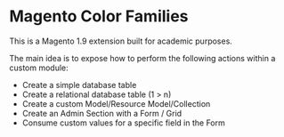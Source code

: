 # Magento Color Families
This is a Magento 1.9 extension built for academic purposes.

The main idea is to expose how to perform the following actions within a custom module:

- Create a simple database table
- Create a relational database table (1 > n)
- Create a custom Model/Resource Model/Collection
- Create an Admin Section with a Form / Grid
- Consume custom values for a specific field in the Form
